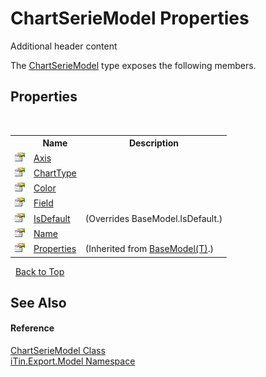 # ChartSerieModel Properties
Additional header content 

The <a href="2d59a018-86fd-e2a2-ce65-d001fb8d7888">ChartSerieModel</a> type exposes the following members.


## Properties
&nbsp;<table><tr><th></th><th>Name</th><th>Description</th></tr><tr><td>![Public property](media/pubproperty.gif "Public property")</td><td><a href="40493c92-3403-e31a-55df-bc842092ecfb">Axis</a></td><td /></tr><tr><td>![Public property](media/pubproperty.gif "Public property")</td><td><a href="40fcb662-0494-7c8a-3a44-01fcc56630dc">ChartType</a></td><td /></tr><tr><td>![Public property](media/pubproperty.gif "Public property")</td><td><a href="766622d2-5855-ca2d-2fa0-bfa1232f012d">Color</a></td><td /></tr><tr><td>![Public property](media/pubproperty.gif "Public property")</td><td><a href="dde62086-a6f3-0351-b5ca-d493625361cb">Field</a></td><td /></tr><tr><td>![Public property](media/pubproperty.gif "Public property")</td><td><a href="21b638b2-e797-ad95-be58-e2e4a60d29e5">IsDefault</a></td><td> (Overrides BaseModel.IsDefault.)</td></tr><tr><td>![Public property](media/pubproperty.gif "Public property")</td><td><a href="85736ee3-1c27-de4d-ee5e-b2957fbf965c">Name</a></td><td /></tr><tr><td>![Public property](media/pubproperty.gif "Public property")</td><td><a href="7e88785e-5670-4515-defa-d3f60ae16111">Properties</a></td><td> (Inherited from <a href="6632f561-4175-f1f2-939c-ac8b10159529">BaseModel(T)</a>.)</td></tr></table>&nbsp;
<a href="#chartseriemodel-properties">Back to Top</a>

## See Also


#### Reference
<a href="2d59a018-86fd-e2a2-ce65-d001fb8d7888">ChartSerieModel Class</a><br /><a href="ef57ffcc-e95e-b212-5a46-9aa6f5a3511f">iTin.Export.Model Namespace</a><br />